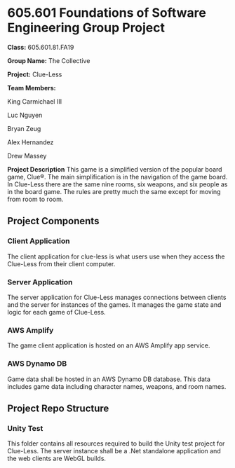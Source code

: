 # 605.601 Foundations of Software Engineering Group Project

**Class:** 605.601.81.FA19

**Group Name:** The Collective

**Project:** Clue-Less

**Team Members:**

King Carmichael III

Luc Nguyen

Bryan Zeug

Alex Hernandez

Drew Massey

**Project Description**
This game is a simplified version of the popular board game, Clue®.  The main simplification is in the navigation of the game board.  In Clue-Less there are the same nine rooms, six weapons, and six people as in the board game.  The rules are pretty much the same except for moving from room to room.

## Project Components

### Client Application

The client application for clue-less is what users use when they access the Clue-Less from their client computer.

### Server Application

The server application for Clue-Less manages connections between clients and the server for instances of the games.  It manages the game state and logic for each game of Clue-Less.

### AWS Amplify

The game client application is hosted on an AWS Amplify app service.

### AWS Dynamo DB

Game data shall be hosted in an AWS Dynamo DB database.  This data includes game data including character names, weapons, and room names.

## Project Repo Structure

### Unity Test

This folder contains all resources required to build the Unity test project for Clue-Less.  The server instance shall be a .Net standalone application and the web clients are WebGL builds.
